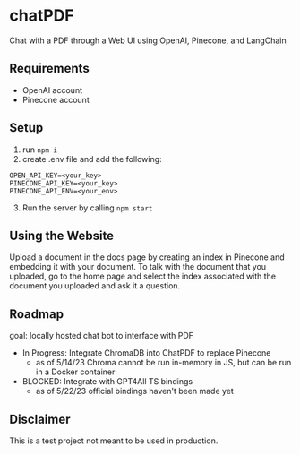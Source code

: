 # chatPDF

Chat with a PDF through a Web UI using OpenAI, Pinecone, and LangChain

## Requirements

- OpenAI account
- Pinecone account

## Setup

1. run `npm i`
2. create .env file and add the following:

```
OPEN_API_KEY=<your_key>
PINECONE_API_KEY=<your_key>
PINECONE_API_ENV=<your_env>
```

3. Run the server by calling `npm start`

## Using the Website

Upload a document in the docs page by creating an index in Pinecone and embedding it with your document.
To talk with the document that you uploaded, go to the home page and select the index associated with the document you uploaded and ask it a question.

## Roadmap

goal: locally hosted chat bot to interface with PDF

- In Progress: Integrate ChromaDB into ChatPDF to replace Pinecone
  - as of 5/14/23 Chroma cannot be run in-memory in JS, but can be run in a Docker container
- BLOCKED: Integrate with GPT4All TS bindings
  - as of 5/22/23 official bindings haven't been made yet

## Disclaimer

This is a test project not meant to be used in production.
